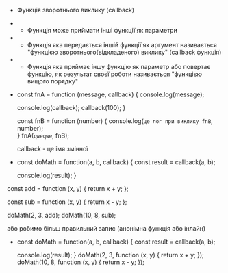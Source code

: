 * Функція зворотнього виклику (callback)
* - Функція може приймати інші функції як параметри
* - Функція яка передається іншій функції як аргумент називається 
    "функцією зворотнього(відкладеного) виклику" (callback функція)
* - Функція яка приймає іншу функцію як параметр або повертає функцію, 
    як результат своєї роботи називається "функцією вищого порядку"

* const fnA = function (message, callback) {
  console.log(message);

  console.log(callback);
  callback(100);
}

  const fnB = function (number) {
    console.log(`це лог при виклику fnB`, number);  
}
  fnA(`qweqwe`, fnB);

  callback - це імя змінної

* const doMath = function(a, b, callback) {
  const result = callback(a, b);

  console.log(result);
}

const add = function (x, y) {
  return x + y;
};

const sub = function (x, y) {
  return x - y;
};

doMath(2, 3, add);
doMath(10, 8, sub);

або робимо більш правильний запис (анонімна функція або інлайн)

* const doMath = function(a, b, callback) {
  const result = callback(a, b);

  console.log(result);
}
  doMath(2, 3, function (x, y) {
  return x + y;
});
  doMath(10, 8, function (x, y) {
  return x - y;
});